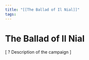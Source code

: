 ```yaml
---
title: "[[The Ballad of Il Nial]]"
tags:
---
```

# The Ballad of Il Nial
[ ? Description of the campaign ]
